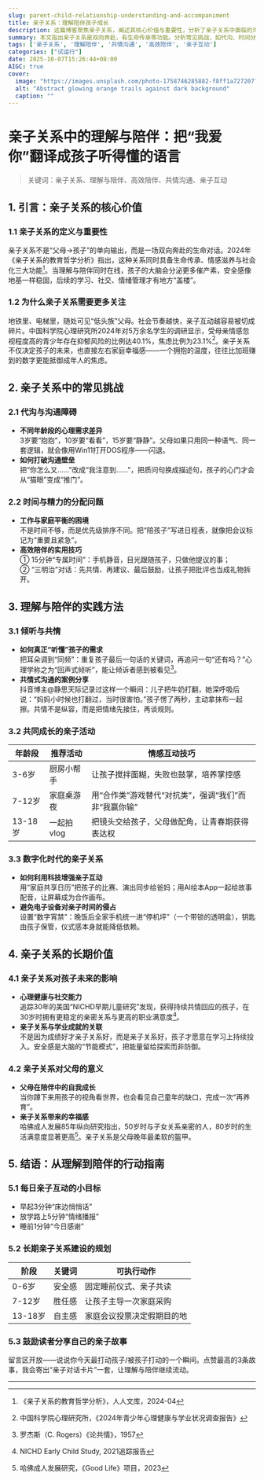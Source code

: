 ```yaml
---
slug: parent-child-relationship-understanding-and-accompaniment
title: 亲子关系：理解陪伴孩子成长
description: 这篇博客聚焦亲子关系，阐述其核心价值与重要性，分析了亲子关系中面临的沟通、时间分配等挑战，提供了理解与陪伴的实践方法，如倾听共情、开展亲子活动等。还强调了亲子关系对孩子未来和父母自身的意义，最后给出行动指南，适合家长阅读借鉴。
summary: 本文指出亲子关系是双向奔赴，有生命传承等功能。分析常见挑战，如代沟、时间分配问题。给出理解陪伴方法，包括倾听共情、共同活动等。强调其长期价值，最后提供行动指南并鼓励分享亲子故事。
tags: ['亲子关系', '理解陪伴', '共情沟通', '高效陪伴', '亲子互动']
categories: ["试运行"]
date: 2025-10-07T15:26:44+08:00
AIGC: true
cover:
  image: "https://images.unsplash.com/photo-1758746285882-f8ff1a727207?crop=entropy&cs=tinysrgb&fit=max&fm=jpg&ixid=M3w4MTEzODh8MHwxfHJhbmRvbXx8fHx8fHx8fDE3NTk4MjE4ODR8&ixlib=rb-4.1.0&q=80&w=1080"
  alt: "Abstract glowing orange trails against dark background"
  caption: ""
---
```

# 亲子关系中的理解与陪伴：把“我爱你”翻译成孩子听得懂的语言  
> 关键词：亲子关系、理解与陪伴、高效陪伴、共情沟通、亲子互动

## 1. 引言：亲子关系的核心价值

### 1.1 亲子关系的定义与重要性  
亲子关系不是“父母→孩子”的单向输出，而是一场双向奔赴的生命对话。2024年《亲子关系的教育哲学分析》指出，这种关系同时具备生命传承、情感滋养与社会化三大功能[^1]。当理解与陪伴同时在线，孩子的大脑会分泌更多催产素，安全感像地基一样稳固，后续的学习、社交、情绪管理才有地方“盖楼”。

### 1.2 为什么亲子关系需要更多关注  
地铁里、电梯里，随处可见“低头族”父母。社会节奏越快，亲子互动越容易被切成碎片。中国科学院心理研究所2024年对5万余名学生的调研显示，受母亲情感忽视程度高的青少年存在抑郁风险的比例达40.1%，焦虑比例为23.1%[^2]。亲子关系不仅决定孩子的未来，也直接左右家庭幸福感——一个拥抱的温度，往往比加班赚到的数字更能抵御成年人的焦虑。

## 2. 亲子关系中的常见挑战

### 2.1 代沟与沟通障碍  
- **不同年龄段的心理需求差异**  
  3岁要“抱抱”，10岁要“看看”，15岁要“静静”。父母如果只用同一种语气、同一套逻辑，就会像用Win11打开DOS程序——闪退。  
- **如何打破沟通壁垒**  
  把“你怎么又……”改成“我注意到……”，把质问句换成描述句，孩子的心门才会从“猫眼”变成“推门”。

### 2.2 时间与精力的分配问题  
- **工作与家庭平衡的困境**  
  不是时间不够，而是优先级排序不同。把“陪孩子”写进日程表，就像把会议标记为“重要且紧急”。  
- **高效陪伴的实用技巧**  
  ① 15分钟“专属时间”：手机静音，目光跟随孩子，只做他提议的事；  
  ② “三明治”对话：先共情、再建议、最后鼓励，让孩子把批评也当成礼物拆开。

## 3. 理解与陪伴的实践方法

### 3.1 倾听与共情  
- **如何真正“听懂”孩子的需求**  
  把耳朵调到“同频”：重复孩子最后一句话的关键词，再追问一句“还有吗？”心理学称之为“回声式倾听”，能让倾诉者感到被看见[^3]。  
- **共情式沟通的案例分享**  
  抖音博主@静思天际记录过这样一个瞬间：儿子把牛奶打翻，她深呼吸后说：“妈妈小时候也打翻过，当时很害怕。”孩子愣了两秒，主动拿抹布一起擦。共情不是纵容，而是把情绪先接住，再谈规则。

### 3.2 共同成长的亲子活动  
| 年龄段 | 推荐活动 | 情感互动技巧 |  
|---|---|---|  
| 3-6岁 | 厨房小帮手 | 让孩子搅拌面糊，失败也鼓掌，培养掌控感 |  
| 7-12岁 | 家庭桌游夜 | 用“合作类”游戏替代“对抗类”，强调“我们”而非“我赢你输” |  
| 13-18岁 | 一起拍vlog | 把镜头交给孩子，父母做配角，让青春期获得表达权 |

### 3.3 数字化时代的亲子关系  
- **如何利用科技增强亲子互动**  
  用“家庭共享日历”把孩子的比赛、演出同步给爸妈；用AI绘本App一起给故事配音，让屏幕成为合作画布。  
- **避免电子设备对亲子时间的侵占**  
  设置“数字宵禁”：晚饭后全家手机统一进“停机坪”（一个带锁的透明盒），钥匙由孩子保管，仪式感本身就能降低依赖。

## 4. 亲子关系的长期价值

### 4.1 亲子关系对孩子未来的影响  
- **心理健康与社交能力**  
  追踪30年的美国“NICHD早期儿童研究”发现，获得持续共情回应的孩子，在30岁时拥有更稳定的亲密关系与更高的职业满意度[^4]。  
- **亲子关系与学业成就的关联**  
  不是因为成绩好才亲子关系好，而是亲子关系好，孩子才愿意在学习上持续投入。安全感是大脑的“节能模式”，把能量留给探索而非防御。

### 4.2 亲子关系对父母的意义  
- **父母在陪伴中的自我成长**  
  当你蹲下来用孩子的视角看世界，也会看见自己童年的缺口，完成一次“再养育”。  
- **亲子关系带来的幸福感**  
  哈佛成人发展85年纵向研究指出，50岁时与子女关系亲密的人，80岁时的生活满意度显著更高[^5]。亲子关系是父母晚年最柔软的盔甲。

## 5. 结语：从理解到陪伴的行动指南

### 5.1 每日亲子互动的小目标  
- 早起3分钟“床边悄悄话”  
- 放学路上5分钟“情绪播报”  
- 睡前1分钟“今日感谢”

### 5.2 长期亲子关系建设的规划  
| 阶段 | 关键词 | 可执行动作 |  
|---|---|---|  
| 0-6岁 | 安全感 | 固定睡前仪式、亲子共读 |  
| 7-12岁 | 胜任感 | 让孩子主导一次家庭采购 |  
| 13-18岁 | 自主感 | 家庭会议投票决定假期目的地 |

### 5.3 鼓励读者分享自己的亲子故事  
留言区开放——说说你今天最打动孩子/被孩子打动的一个瞬间。点赞最高的3条故事，我会寄出“亲子对话卡片”一套，让理解与陪伴继续流动。

---

[^1]: 《亲子关系的教育哲学分析》，人人文库，2024-04  
[^2]: 中国科学院心理研究所，《2024年青少年心理健康与学业状况调查报告》  
[^3]: 罗杰斯（C. Rogers）《论共情》，1957  
[^4]: NICHD Early Child Study, 2021追踪报告  
[^5]: 哈佛成人发展研究，《Good Life》项目，2023
    